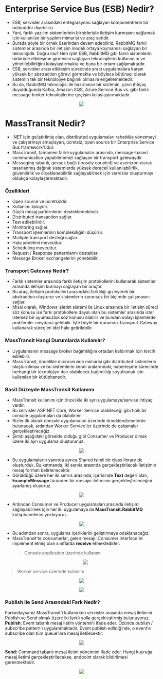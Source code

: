 # Enterprise Service Bus (ESB) Nedir?

- ESB, servisler arasındaki entegrasyonu sağlayan komponentlerin bir bütünüdür diyebiliriz.
- Yani, farklı yazılım sistemlerinin birbirleriyle iletişim kurmasını sağlamak için kullanılan bir yazılım mimarisi ve araç setidir.
- Burada şöyle bir örnek üzerinden devam edebiliriz. RabbitMQ farklı sistemler arasında bir iletişim modeli ortaya koymamızı sağlayan bir teknolojidir. Doğru mu? Heh işte! ESB, RabbitMQ gibi farklı sistemlerin birbiriyle etkileşime girmesini sağlayan teknolojilerin kullanımını ve yönetilebilirliğini kolaylaştırmakta ve buna bir ortam sağlamaktadır.
- ESB, servisler arası etkileşim sürecinde aracı uygulamalara karşın yüksek bir abstraction görevi görmekte ve böylece bütünsel olarak sistemin tek bir teknolojiye bağımlı olmasını engellemektedir.
- Bu da, RabbitMQ teknolojisi ile hazırlanan bir sistemin, yarın ihtiyaç duyulduğunda Kafka, Amazon SQS, Azure Service Bus vs. gibi farklı message broker teknolojilerine geçişini kolaylaştırmaktadır.

<p  align="center">
<img  src="https://raw.githubusercontent.com/hasanyurdakul/RABBITMQ_NOTLARI/main/11/images/esb.png"  />
</p>

# MassTransit Nedir?

- .NET için geliştirilmiş olan, distributed uygulamaları rahatlıkla yönetmeyi ve çalıştırmayı amaçlayan, ücretsiz, open source bir Enterprise Service Bus framework'üdür.
- MassTransit, tamamen farklı uygulamalar arasında, message-based communication yapabilmemizi sağlayan bir transport gatewaydir.
- Messaging tabanlı, gevşek bağlı (loosely coupled) ve asenkron olarak tasarlanmış dağınık sistemlerde yüksek dereceli kullanılabilirlik, güvenilirlik ve ölçeklenebilirlik sağlayabilmek için servisler oluşturmayı oldukça kolaylaştırmaktadır.

### Özellikleri

- Open source ve ücretsizdir.
- Kullanımı kolaydır.
- Güçlü mesaj patternlerini desteklemektedir.
- Distributed transaction sağlar.
- Test edilebilirdir.
- Monitoring sağlar.
- Transport işlemlerinin kompleksliğini düşürür.
- Multiple transport desteği sağlar.
- Hata yönetimi mevcuttur.
- Scheduling mevcuttur.
- Request / Response patternlarını destekler.
- Message Broker exchangelerini yönetebilir.

### Transport Gateway Nedir?

- Farklı sistemler arasında farklı iletişim protokollerini kullanarak sistemler arasında iletişim kurmayı sağlayan bir araçtır.
- Bu araç, iletişim protokolleri arasındaki farklılığı gizleyerek bir abstraction oluşturur ve sistemlerin sorunsuz bir biçimde çalışmasını sağlar.
- Misal olarak, Windows işletim sistemi ile Linux arasında bir iletişim süreci söz konusu ise farkı protokollere dayalı olan bu sistemler arasında ister istemez bir uyumsuzluk söz konusu olabilir ve bundan dolayı işlemlerde problemler meydana gelebilir. İşte böyle bir durumda Transport Gateway kullanarak süreç en idel hale getirilebilir.

### MassTransit Hangi Durumlarda Kullanılır?

- Uygulamanın message broker bağımlılığını ortadan kaldırmak için tercih edilebilir.
- MassTransit, öncelikle microservice mimarisi gibi distributed sistemlerin oluşturulması ve bu sistemlerin kendi aralarındaki, haberleşme sürecinde herhangi bir teknolojiye dair olabilecek bağımlılığı soyutlamak için kullanılan bir kütüphanedir.

### Basit Düzeyde MassTransit Kullanımı

- MassTransit kullanımı için öncelikle iki ayrı uygulamaya/servise ihtiyaç vardır.
- Bu servisler ASP.NET Core, Worker Service olabileceği gibi tipik bir console uygulamaları da olabilirler.
- Bizler ilk olarak console uygulamaları üzerinde örneklendirmelerde bulunacak, ardından Worker Service'ler üzerinde de çalışmalar gerçekleştireceğiz.
- Şimdi aşağıdaki görselde olduğu gibi Consumer ve Producer olmak üzere iki ayrı uygulama oluşturunuz.
<p  align="center">
<img  src="https://raw.githubusercontent.com/hasanyurdakul/RABBITMQ_NOTLARI/main/11/images/solutionfiles.png"  />
</p>

- Bu uygulamaların yanında ayrıca Shared isimli bir class library de oluşturduk. Bu katmanda, iki servis arasında gerçekleştirilecek iletişimin mesaj formatı belirlenecektir.
- Görüldüğü üzere her iki servis arasında, içerisinde **Text** değeri olan, **ExampleMessage** türünden bir mesajın iletiminin gerçekleştirileceğini ayarlamış oluyoruz.
<p  align="center">
<img  src="https://raw.githubusercontent.com/hasanyurdakul/RABBITMQ_NOTLARI/main/11/images/shared.png"  />
</p>

- Ardından Consumer ve Producer uygulamaları arasında iletişimi sağlayabilmek için her iki uygulamaya da **MassTransit.RabbitMQ** kütüphanelerini yüklüyoruz.
<p  align="center">
<img  src="https://raw.githubusercontent.com/hasanyurdakul/RABBITMQ_NOTLARI/main/11/images/mtlib.png"  />
</p>

- Bu adımdan sonra, uygulama içeriklerini geliştirmeye odaklanacağız.
- MassTransit'te consumerlar, gelen mesajı IConsumer interface'ini implement etmiş olan sınıflarda **receive** etmektedirler.
  > Console application üzerinde kullanım
  <p  align="center">
  <img  src="https://raw.githubusercontent.com/hasanyurdakul/RABBITMQ_NOTLARI/main/11/images/example1.png"  />
  </p>

> Worker service üzerinde kullanım

<p  align="center">
<img  src="https://raw.githubusercontent.com/hasanyurdakul/RABBITMQ_NOTLARI/main/11/images/example2-1.png"  />
</p>
<p  align="center">
<img  src="https://raw.githubusercontent.com/hasanyurdakul/RABBITMQ_NOTLARI/main/11/images/example2-2.png"  />
</p>

### Publish ile Send Arasındaki Fark Nedir?

Farkındaysanız MassTransit'i kullanırken servisler arasında mesaj iletimini Publish ve Send olmak üzere iki farklı yolla gerçekleştirmiş bulunuyoruz.
**Publish:** Event tabanlı mesaj iletim yöntemini ifade eder. Özünde publish / subscribe pattern'ı uygulanmaktadır. Event publish edildiğinde, o event'e subscribe olan tüm queue'lara mesaj iletilecektir.

</p>
<p  align="center">
<img  src="https://raw.githubusercontent.com/hasanyurdakul/RABBITMQ_NOTLARI/main/11/images/publishersubscriber.png"  />
</p>

**Send:** Command tabanlı mesaj iletim yönetmini ifade eder. Hangi kuyruğa mesaj iletimi gerçekleştirilecekse, endpoint olarak bildirilmesi gerekmektedir.

</p>
<p  align="center">
<img  src="https://raw.githubusercontent.com/hasanyurdakul/RABBITMQ_NOTLARI/main/11/images/senderreceiver.png"  />
</p>
